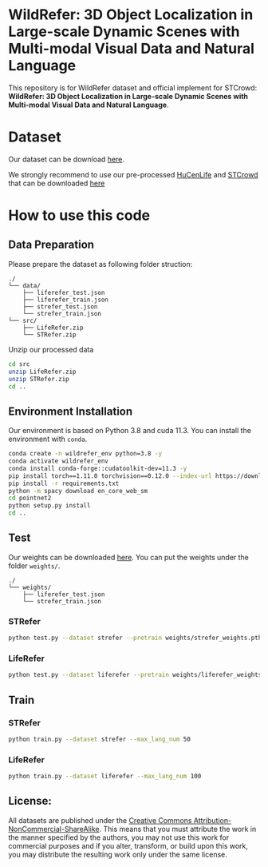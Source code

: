 # WildRefer: 3D Object Localization in Large-scale Dynamic Scenes with Multi-modal Visual Data and Natural Language
This repository is for WildRefer dataset and official implement for STCrowd: **WildRefer: 3D Object Localization in Large-scale Dynamic Scenes with Multi-modal Visual Data and Natural Language**.

# Dataset
Our dataset can be download [here](https://drive.google.com/drive/folders/1UTyHTC3ixU9ATKxdJxK-ob6SGqUpA_r1?usp=drive_link
).

We strongly recommend to use our pre-processed [HuCenLife](https://github.com/4DVLab/HuCenLife) and [STCrowd](https://github.com/4DVLab/STCrowd) that can be downloaded [here](https://drive.google.com/drive/folders/1g5OgIT3svL6TPXcusPPsigsnP_Yi1JT7?usp=drive_link)

# How to use this code
## Data Preparation
Please prepare the dataset as following folder struction:
```
./
└── data/
    ├── liferefer_test.json
    ├── liferefer_train.json
    ├── strefer_test.json        
    └── strefer_train.json    
└── src/      
    ├── LifeRefer.zip
    └── STRefer.zip
```
Unzip our processed data
```bash
cd src
unzip LifeRefer.zip
unzip STRefer.zip
cd ..
```

## Environment Installation
Our environment is based on Python 3.8 and cuda 11.3.
You can install the environment with `conda`.
```bash
conda create -n wildrefer_env python=3.8 -y
conda activate wildrefer_env
conda install conda-forge::cudatoolkit-dev=11.3 -y
pip install torch==1.11.0 torchvision==0.12.0 --index-url https://download.pytorch.org/whl/cu113
pip install -r requirements.txt
python -m spacy download en_core_web_sm
cd pointnet2
python setup.py install
cd ..
```

## Test
Our weights can be downloaded [here](https://drive.google.com/drive/folders/1SF0Uh-ZhsYFIe48iPDtNX_HDWGraAWwJ?usp=drive_link).
You can put the weights under the folder `weights/`.
```
./
└── weights/
    ├── liferefer_test.json       
    └── strefer_train.json    
```
### STRefer
```bash
python test.py --dataset strefer --pretrain weights/strefer_weights.pth --max_lang_num 50 --frame_num 2 --batch_size 36 
```

### LifeRefer
```bash
python test.py --dataset liferefer --pretrain weights/liferefer_weights.pth --frame_num 2 --batch_size 32
```

## Train
### STRefer
```bash
python train.py --dataset strefer --max_lang_num 50
```

### LifeRefer
```bash
python train.py --dataset liferefer --max_lang_num 100
```

##  License:
All datasets are published under the [Creative Commons Attribution-NonCommercial-ShareAlike](https://creativecommons.org/licenses/by-nc-sa/4.0/).
This means that you must attribute the work in the manner specified by the authors, you may not use this work for commercial purposes and if you alter, transform, or build upon this work, you may distribute the resulting work only under the same license. 